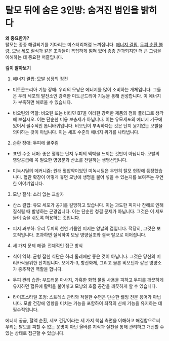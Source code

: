 ﻿# 탈모 뒤에 숨은 3인방: 숨겨진 범인을 밝히다

  
**왜 중요한가?**  
탈모는 종종 해결되기를 기다리는 미스터리처럼 느껴집니다. [에너지 결핍](https://frontier-three.vercel.app/kr/m04/m0402/m040201), [두피 순환 불량](https://frontier-three.vercel.app/kr/m04/m0402/m040202), [모낭 세포 질식](https://frontier-three.vercel.app/kr/m04/m0402/m040203)과 같은 조각들이 복잡하게 얽혀 있어 종종 간과되지만 더 큰 그림을 이해하는 데 중요한 퍼즐입니다.  
  
**깊이 알아보기**  
1. 에너지 결핍: 모발 성장의 정전  
 - 미토콘드리아 기능 장애: 우리의 모낭은 에너지를 많이 소비하는 개체입니다. 그들은 우리 세포의 발전소인 강력한 미토콘드리아 기능을 통해 번성합니다. 이 에너지가 부족하면 해로울 수 있습니다.  
  
 - 비오틴의 역할: 비오틴 또는 비타민 B7을 이러한 강력한 제품의 점화 플러그로 생각해 보십시오. 이는 단순한 미용 보충제가 아닙니다. 이는 유모세포의 에너지 기구에 있어서 필수적인 톱니바퀴입니다. 비오틴이 부족하다는 것은 단지 윤기없는 모발을 의미하는 것이 아닙니다. 이는 세포 수준의 에너지 위기를 나타냅니다.  
  
2. 순환 장애: 두피에 굶주림  
 - 표면 수준 너머: 좋은 혈류는 단지 두피의 맥박을 느끼는 것만이 아닙니다. 모발의 영양공급에 꼭 필요한 영양분과 산소를 ​​전달하는 생명선입니다.  
 
 - 미녹시딜의 메커니즘: 원래 혈압약이었던 미녹시딜은 우연히 탈모 현장에 등장했습니다. 혈관 확장이 어떻게 휴면 모낭에 생명을 불어 넣을 수 있는지를 보여주는 우연한 이야기입니다.  
  
3. 모낭 질식: 소리 없는 교살자  
 - 산소 결핍: 유모 세포가 공기를 갈망하고 있습니다. 이는 과도한 피지나 잔해로 인해 질식될 때 발생하는 곤경입니다. 이는 단순한 청결 문제가 아닙니다. 그것은 이 세포들이 숨을 쉬도록 허용하는 것입니다.  
 
 - 피지 과부하: 우리 두피의 천연 기름인 피지는 양날의 검입니다. 적당히, 그것은 보호적입니다. 초과하면 질식하여 모낭 영양실조와 결국 탈모로 이어집니다.  
  
4. 세 가지 문제 해결: 전체적인 접근 방식  
 - 식이 역학: 균형 잡힌 식단은 허리 둘레에만 좋은 것이 아닙니다. 그것은 당신의 머리카락을위한 잔치입니다. 오메가-3, 항산화제, 그리고 물론 비오틴과 같은 영양소가 중추적인 역할을 합니다.  
 
 - 두피 관리 습관: 부드러운 마사지, 가혹한 화학 물질 사용을 피하고 두피를 깨끗하게 유지하면 혈류에 활력을 불어넣고 모낭의 호흡 공간을 깨끗하게 할 수 있습니다.  
 
 - 라이프스타일 조정: 스트레스 관리와 적절한 수면은 단순한 웰빙 전문 용어가 아닙니다. 모발 건강에 영향을 미치는 기능을 포함하여 최적의 신체 기능을 유지하는 데 필수적입니다.  
  
에너지 공급, 혈액 순환, 세포 건강이라는 세 가지 핵심 측면을 이해하고 해결함으로써 우리는 탈모를 피할 수 없는 운명이 아닌 올바른 지식과 실천을 통해 관리하고 개선할 수 있는 상태로 접근할 수 있습니다.
